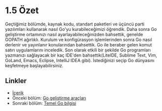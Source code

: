 # 1.5 Özet

Geçtiğimiz bölümde, kaynak kodu, standart paketleri ve üçüncü parti yazılımları kullanarak nasıl Go'yu kurabileceğimizi öğrendik. Daha sonra Go geliştirme ortamınızı nasıl ayarlayabileceğinizden bahsettik, genelde GOPATH ağırlıklı. Kurulum ve konfigürasyon işlemlerinden sonra Go nasıl derlenir ve yayınlanır konularından bahsettik. Go ile beraber gelen komut satırı uygulamlarını inceledik. Son olarak etkili bir şekilde Go programları yazmanızı sağlayacak bir kaç IDE'den bahsettik\(LiteIDE, Sublime Text, Vim, GoLand, Emacs, Eclipse, IntelliJ IDEA gibi\). İstediğinizi seçip Go dünyasını keşfetmeye başlayabilirsiniz.

## Linkler

* [İçerik](preface.md)
* Önceki bölüm: [Go geliştirme araçları](01.4.md)
* Sonraki bölüm: [Temel Go bilgisi](02.0.md)

